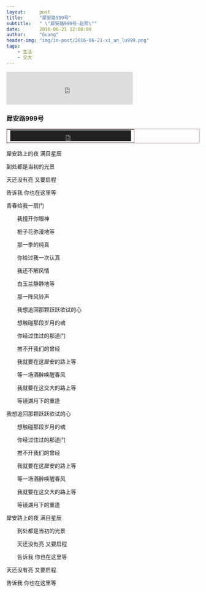 ```yaml
---
layout:     post
title:      "犀安路999号"
subtitle:   " \"犀安路999号-赵照\""
date:       2016-06-21 12:00:00
author:     "Guang"
header-img: "img/in-post/2016-06-21-xi_an_lu999.png"
tags:
    - 生活
    - 交大
---
```

<iframe frameborder="no" border="0" marginwidth="0" marginheight="0" width=330 height=86 src="http://music.163.com/outchain/player?type=2&id=411315552&auto=1&height=66"></iframe>


### **犀安路999号**

<P align=center> <TABLE borderColor=#bc8f8f cellSpacing=1
width=315 border=1> <TBODY> <TR> <TD><EMBED
style="FILTER: invert(); WIDTH: 315px; HEIGHT: 28px" src=http://music.163.com/#/song?id=411315552
type=audio/mpeg
autostart="true"></EMBED></TD></TR></TBODY></TABLE>
<P align=center></P></DIV> <P></P>


犀安路上的夜 满目星辰

到处都是当初的光景

天还没有亮 又要启程

告诉我 你也在这里等

青春给我一扇门

　　我撞开你眼神

　　栀子花弥漫地等

　　那一季的纯真

　　你给过我一次认真

　　我还不解风情

　　白玉兰静静地等

　　那一阵风铃声

　　我想追回那颗跃跃欲试的心

　　想触碰那段岁月的魂

　　你经过住过的那道门

　　推不开我们的曾经

　　我就要在这犀安的路上等

　　等一场酒醉唤醒春风

　　我就要在这交大的路上等

　　等镜湖月下的重逢

我想追回那颗跃跃欲试的心

　　想触碰那段岁月的魂

　　你经过住过的那道门

　　推不开我们的曾经

　　我就要在这犀安的路上等

　　等一场酒醉唤醒春风

　　我就要在这交大的路上等

　　等镜湖月下的重逢

犀安路上的夜 满目星辰

　　到处都是当初的光景

　　天还没有亮 又要启程

　　告诉我 你也在这里等

天还没有亮 又要启程

告诉我 你也在这里等
